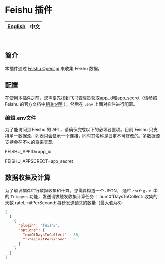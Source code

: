 # Feishu 插件

<div align="center">

| [English](README.md) | [中文](README-zh-CN.md) |
| --- | --- |

</div>

<br>

## 简介

本插件通过 [Feishu Openapi](https://open.feishu.cn/document/home/user-identity-introduction/introduction) 来收集 Feishu 数据。

## 配置

在使用本插件之前，您需要先找到飞书管理员获取app_id和app_secret（请参照 Feishu 的官方文档中[相关说明](https://open.feishu.cn/document/ukTMukTMukTM/ukDNz4SO0MjL5QzM/auth-v3/auth/tenant_access_token_internal)
），然后在 `.env` 上面对插件进行配置。

### 编辑.env文件

为了能访问到 Feishu 的 API ，请确保完成以下的必填设置项。目前 Feishu 只支持单一数据源，列表只会显示一个连接，同时其名称是固定不可修改的。多数据源支持会在不久的将来实现。

FEISHU_APPID=app_id

FEISHU_APPSCRECT=app_secret

## 数据收集及计算

为了触发插件进行数据收集和计算，您需要构造一个 JSON， 通过 `config-ui` 中的 `Triggers` 功能，发送请求触发收集计算任务：
numOfDaysToCollect: 收集的天数
rateLimitPerSecond: 每秒发送请求的数量（最大值为8）

```json
[
  [
    {
      "plugin": "feishu",
      "options": {
        "numOfDaysToCollect" : 80,
        "rateLimitPerSecond" : 5
      }
    }
  ]
]
```
